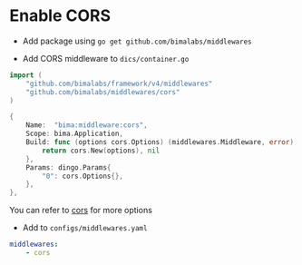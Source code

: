 # Enable CORS 

- Add package using `go get github.com/bimalabs/middlewares`

- Add CORS middleware to `dics/container.go`

```go
import (
	"github.com/bimalabs/framework/v4/middlewares"
	"github.com/bimalabs/middlewares/cors"
)

{
    Name:  "bima:middleware:cors",
    Scope: bima.Application,
    Build: func (options cors.Options) (middlewares.Middleware, error) {
        return cors.New(options), nil
    },
    Params: dingo.Params{
        "0": cors.Options{},
    },
},
```

You can refer to [cors](github.com/rs/cors) for more options

- Add to `configs/middlewares.yaml`

```yaml
middlewares:
    - cors
```
